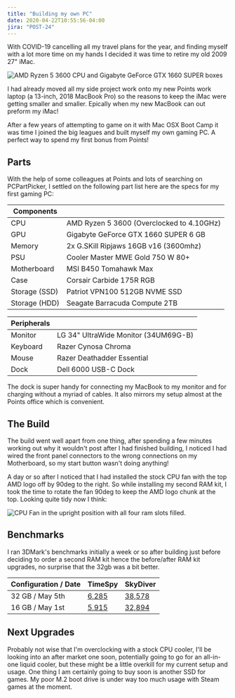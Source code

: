 ```yaml
---
title: "Building my own PC"
date: 2020-04-22T10:55:56-04:00
jira: "POST-24"
---
```


With COVID-19 cancelling all my travel plans for the year, and finding myself with a lot more time on my hands I decided it was time to retire my old 2009 27" iMac.

<span class="img-right">![AMD Ryzen 5 3600 CPU and Gigabyte GeForce GTX 1660 SUPER boxes ](./src/posts/images/cpu-gpu.jpg)</span> 

I had already moved all my side project work onto my new Points work laptop (a 13-inch, 2018 MacBook Pro) so the reasons to keep the iMac were getting smaller and smaller. Epically when my new MacBook can out preform my iMac!

After a few years of attempting to game on it with Mac OSX Boot Camp it was time I joined the big leagues and built myself my own gaming PC. A perfect way to spend my first bonus from Points!

## Parts

With the help of some colleagues at Points and lots of searching on PCPartPicker, I settled on the following part list here are the specs for my first gaming PC:

| Components    |                                           |
| ------------- | ----------------------------------------- |
| CPU           | AMD Ryzen 5 3600 (Overclocked to 4.10GHz) |
| GPU           | Gigabyte GeForce GTX 1660 SUPER 6 GB      |
| Memory        | 2x G.SKill Ripjaws 16GB v16 (3600mhz)     |
| PSU           | Cooler Master MWE Gold 750 W 80+          |
| Motherboard   | MSI B450 Tomahawk Max                     |
| Case          | Corsair Carbide 175R RGB                  |
| Storage (SSD) | Patriot VPN100 512GB NVME SSD             |
| Storage (HDD) | Seagate Barracuda Compute 2TB             |

| Peripherals |                                      |
| ----------- | ------------------------------------ |
| Monitor     | LG 34" UltraWide Monitor (34UM69G-B) |
| Keyboard    | Razer Cynosa Chroma                  |
| Mouse       | Razer Deathadder Essential           | 
| Dock        | Dell 6000 USB-C Dock                 |

The dock is super handy for connecting my MacBook to my monitor and for charging without a myriad of cables. It also mirrors my setup almost at the Points office which is convenient.

## The Build

The build went well apart from one thing, after spending a few minutes working out why it wouldn't post after I had finished building, I noticed I had wired the front panel connectors to the wrong connections on my Motherboard, so my start button wasn't doing anything!

A day or so after I noticed that I had installed the stock CPU fan with the top AMD logo off by 90deg to the right. So while installing my second RAM kit, I took the time to rotate the fan 90deg to keep the AMD logo chunk at the top. Looking quite tidy now I think:

![CPU Fan in the upright position with all four ram slots filled.](./src/posts/images/corrected-cpu-fan.jpg)

## Benchmarks

I ran 3DMark's benchmarks initially a week or so after building just before deciding to order a second RAM kit hence the before/after RAM kit upgrades, no surprise that the 32gb was a bit better. 

| Configuration / Date | TimeSpy                                      | SkyDiver                                    |
| -------------------- | -------------------------------------------- | ------------------------------------------- |
| 32 GB / May 5th      | [6,285](https://www.3dmark.com/spy/11868164) | [38,578](https://www.3dmark.com/sd/5911583) |
| 16 GB / May 1st      | [5,915](https://www.3dmark.com/spy/11790173) | [32,894](https://www.3dmark.com/sd/5905804) |

## Next Upgrades

Probably not wise that I'm overclocking with a stock CPU cooler, I'll be looking into an after market one soon, potentially going to go for an all-in-one liquid cooler, but these might be a little overkill for my current setup and usage. One thing I am certainly going to buy soon is another SSD for games. My poor M.2 boot drive is under way too much usage with Steam games at the moment.



